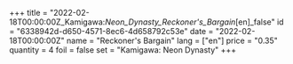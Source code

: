 +++
title = "2022-02-18T00:00:00Z_Kamigawa:_Neon_Dynasty_Reckoner's_Bargain_[en]_false"
id = "6338942d-d650-4571-8ec6-4d658792c53e"
date = "2022-02-18T00:00:00Z"
name = "Reckoner's Bargain"
lang = ["en"]
price = "0.35"
quantity = 4
foil = false
set = "Kamigawa: Neon Dynasty"
+++
